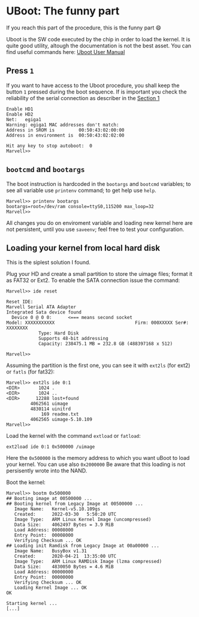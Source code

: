 # UBoot: The funny part

If you reach this part of the procedure, this is the funny part :smile:

Uboot is the SW code executed by the chip in order to load the kernel.
It is quite good utility, altough the documentation is not the best asset.
You can find useful commands here: [Uboot User Manual](https://hub.digi.com/dp/path=/support/asset/u-boot-reference-manual/)

## Press `1`

If you want to have access to the Uboot procedure, you shall keep the button `1` pressed during the boot sequence.
If is important you check the reliability of the serial connection as describer in the [Section 1](../1.SerialCable/README.md)
```
Enable HD1
Enable HD2
Net:   egiga1
Warning: egiga1 MAC addresses don't match:
Address in SROM is         00:50:43:02:00:00
Address in environment is  00:50:43:02:02:00

Hit any key to stop autoboot:  0
Marvell>> 
```

## `bootcmd` and `bootargs`

The boot instruction is hardcoded in the `bootargs` and `bootcmd` variables; to see all variable use `printenv` command; to get help use `help`.
```
Marvell>> printenv bootargs
bootargs=root=/dev/ram console=ttyS0,115200 max_loop=32
Marvell>>
```
All changes you do on enviroment variable and loading new kernel here are not persistent, until you use `saveenv`; feel free to test your configuration.

## Loading your kernel from local hard disk

This is the siplest solution I found.

Plug your HD and create a small partition to store the uimage files; format it as FAT32 or Ext2.
To enable the SATA connection issue the command:
```
Marvell>> ide reset

Reset IDE:
Marvell Serial ATA Adapter
Integrated Sata device found
  Device 0 @ 0 0:      <=== means second socket
Model: XXXXXXXXXXX                              Firm: 000XXXXX Ser#:             XXXXXXXX
            Type: Hard Disk
            Supports 48-bit addressing
            Capacity: 238475.1 MB = 232.8 GB (488397168 x 512)

Marvell>>
```
Assuming the partition is the first one, you can see it with `ext2ls` (for ext2) or `fatls` (for fat32):
```
Marvell>> ext2ls ide 0:1
<DIR>       1024 .
<DIR>       1024 ..
<DIR>      12288 lost+found
         4062561 uimage
         4830114 uinitrd
             169 readme.txt
         4062565 uimage-5.10.109
Marvell>>

```

Load the kernel with the command `extload` or `fatload`:
```
ext2load ide 0:1 0x500000 /uimage 
```
Here the `0x500000` is the memory address to which you want uBoot to load your kernel. You can use also `0x2000000`
Be aware that this loading is not persisently wrote into the NAND.

Boot the kernel:
```
Marvell>> bootm 0x500000
## Booting image at 00500000 ...
## Booting kernel from Legacy Image at 00500000 ...
   Image Name:   Kernel-v5.10.109gs
   Created:      2022-03-30   5:50:20 UTC
   Image Type:   ARM Linux Kernel Image (uncompressed)
   Data Size:    4062497 Bytes = 3.9 MiB
   Load Address: 00008000
   Entry Point:  00008000
   Verifying Checksum ... OK
## Loading init Ramdisk from Legacy Image at 00a00000 ...
   Image Name:   BusyBox v1.31
   Created:      2020-04-21  13:35:00 UTC
   Image Type:   ARM Linux RAMDisk Image (lzma compressed)
   Data Size:    4830050 Bytes = 4.6 MiB
   Load Address: 00000000
   Entry Point:  00000000
   Verifying Checksum ... OK
   Loading Kernel Image ... OK
OK

Starting kernel ...
[...]
```
